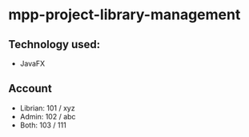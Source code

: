 # mpp-project-library-management

## Technology used:
- JavaFX

## Account
- Librian: 101 / xyz
- Admin: 102 / abc
- Both: 103 / 111
